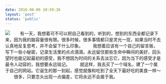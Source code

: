 ```yaml
---
date: 2016-06-06 10:59:26
layout: 'post'
status: 'public'
---
```

![](https://cdn.pixabay.com/photo/2016/08/19/18/43/get-me-out-1605906_1280.jpg)
&emsp;&emsp;有一天，我想着可不可以把自己看到的，听到的，想到的东西全都记录下来，因为我的脑容量很有限。很多时候，很多事情都只是灵光一现，如果当时不去认真地反复思考，并不会留下什么印象。
&emsp;&emsp;我想着应该有一个自己的留言板，写下一些小秘密，记录生活里的点点滴滴，永远留住那些生命中瞬间的美好，回头望时也能记起最初的感受，我不想因为时间的关系去淡忘它，因为当下的感受才是最令人动容的，我想要永远铭记。
&emsp;&emsp;就这样，我去买了一个域名，建了一个属于自己的网站。它诞生的那一刻起，感觉就像和吃到了全天下最好吃的美食一样～
&emsp;&emsp;很多，只要念头出现一点偏差，它将永远不会属于我。